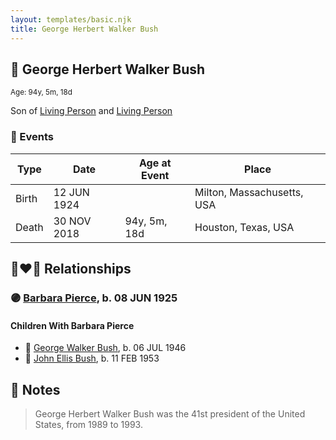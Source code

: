 ```yaml
---
layout: templates/basic.njk
title: George Herbert Walker Bush
---
```

## 🔵 George Herbert Walker Bush
<small>Age: 94y, 5m, 18d</small>

Son of [Living Person](/people/9/99501197) and [Living Person](/people/1/1014824)

### 📆 Events

Type | Date | Age at Event | Place
------ | ------ | ------ | ------
Birth | 12 JUN 1924 |  | Milton, Massachusetts, USA
Death | 30 NOV 2018 | 94y, 5m, 18d | Houston, Texas, USA

## 👩‍❤️‍👨 Relationships

### 🟣 [Barbara Pierce](/people/5/53323331), b. 08 JUN 1925

#### Children With Barbara Pierce
* 🔵 [George Walker Bush](/people/2/29497980), b. 06 JUL 1946
* 🔵 [John Ellis Bush](/people/8/82675226), b. 11 FEB 1953
## 📝 Notes
>   
  > George Herbert Walker Bush was the 41st president of the United States, from 1989 to 1993.